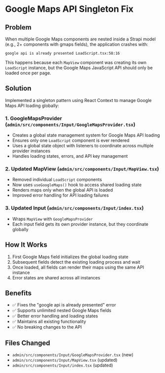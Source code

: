 # Google Maps API Singleton Fix

## Problem
When multiple Google Maps components are nested inside a Strapi model (e.g., 2+ components with gmaps fields), the application crashes with:

```
google api is already presented LoadScript.tsx:58:16
```

This happens because each `MapView` component was creating its own `LoadScript` instance, but the Google Maps JavaScript API should only be loaded once per page.

## Solution
Implemented a singleton pattern using React Context to manage Google Maps API loading globally:

### 1. GoogleMapsProvider (`admin/src/components/Input/GoogleMapsProvider.tsx`)
- Creates a global state management system for Google Maps API loading
- Ensures only one `LoadScript` component is ever rendered
- Uses a global state object with listeners to coordinate across multiple provider instances
- Handles loading states, errors, and API key management

### 2. Updated MapView (`admin/src/components/Input/MapView.tsx`)
- Removed individual `LoadScript` components
- Now uses `useGoogleMaps()` hook to access shared loading state
- Renders maps only when the global API is loaded
- Improved error handling for API loading failures

### 3. Updated Input (`admin/src/components/Input/index.tsx`)
- Wraps `MapView` with `GoogleMapsProvider`
- Each input field gets its own provider instance, but they coordinate globally

## How It Works
1. First Google Maps field initializes the global loading state
2. Subsequent fields detect the existing loading process and wait
3. Once loaded, all fields can render their maps using the same API instance
4. Error states are shared across all instances

## Benefits
- ✅ Fixes the "google api is already presented" error
- ✅ Supports unlimited nested Google Maps fields
- ✅ Better error handling and loading states
- ✅ Maintains all existing functionality
- ✅ No breaking changes to the API

## Files Changed
- `admin/src/components/Input/GoogleMapsProvider.tsx` (new)
- `admin/src/components/Input/MapView.tsx` (updated)
- `admin/src/components/Input/index.tsx` (updated) 